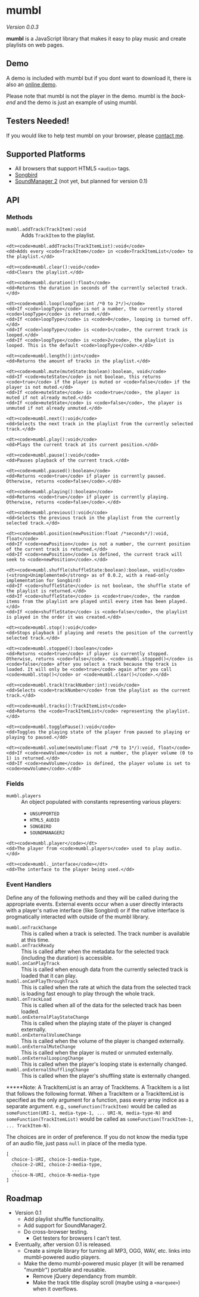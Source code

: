 mumbl
=====

*Version 0.0.3*

**mumbl** is a JavaScript library that makes it easy to play music and create playlists on web pages.

Demo
----

A demo is included with mumbl but if you dont want to download it, there is also an [online demo][demo].

Please note that mumbl is not the player in the demo. mumbl is the *back-end* and the demo is just an example of using mumbl.

Testers Needed!
---------------

If you would like to help test mumbl on your browser, please [contact me][contact].

Supported Platforms
-------------------

 * All browsers that support HTML5 `<audio>` tags.
 * [Songbird][sb]
 * [SoundManager 2][sm2] (not yet, but planned for version 0.1)

API
---

### Methods

<dl>
	<dt><code>mumbl.addTrack(TrackItem):void</code>
	<dd>Adds <code>TrackItem</code> to the playlist.</dd>

	<dt><code>mumbl.addTracks(TrackItemList):void</code>
	<dd>Adds every <code>TrackItem</code> in <code>TrackItemList</code> to the playlist.</dd>

	<dt><code>mumbl.clear():void</code>
	<dd>Clears the playlist.</dd>

	<dt><code>mumbl.duration():float</code>
	<dd>Returns the duration in seconds of the currently selected track.</dd>

	<dt><code>mumbl.loop(loopType:int /*0 to 2*/)</code>
	<dd>If <code>loopType</code> is not a number, the currently stored <code>loopType</code> is returned.</dd>
	<dd>If <code>loopType</code> is <code>0</code>, looping is turned off.</dd>
	<dd>If <code>loopType</code> is <code>1</code>, the current track is looped.</dd>
	<dd>If <code>loopType</code> is <code>2</code>, the playlist is looped. This is the default <code>loopType</code>.</dd>

	<dt><code>mumbl.length():int</code>
	<dd>Returns the amount of tracks in the playlist.</dd>

	<dt><code>mumbl.mute(muteState:boolean):boolean, void</code>
	<dd>If <code>muteState</code> is not boolean, this returns <code>true</code> if the player is muted or <code>false</code> if the player is not muted.</dd>
	<dd>If <code>muteState</code> is <code>true</code>, the player is muted if not already muted.</dd>
	<dd>If <code>muteState</code> is <code>false</code>, the player is unmuted if not already unmuted.</dd>

	<dt><code>mumbl.next():void</code>
	<dd>Selects the next track in the playlist from the currently selected track.</dd>

	<dt><code>mumbl.play():void</code>
	<dd>Plays the current track at its current position.</dd>

	<dt><code>mumbl.pause():void</code>
	<dd>Pauses playback of the current track.</dd>

	<dt><code>mumbl.paused():boolean</code>
	<dd>Returns <code>true</code> if player is currently paused. Otherwise, returns <code>false</code>.</dd>

	<dt><code>mumbl.playing():boolean</code>
	<dd>Returns <code>true</code> if player is currently playing. Otherwise, returns <code>false</code>.</dd>

	<dt><code>mumbl.previous():void</code>
	<dd>Selects the previous track in the playlist from the currently selected track.</dd>

	<dt><code>mumbl.position(newPosition:float /*seconds*/):void, float</code>
	<dd>If <code>newPosition</code> is not a number, the current position of the current track is returned.</dd>
	<dd>If <code>newPosition</code> is defined, the current track will seek to <code>newPosition</code>.</dd>

	<dt><code>mumbl.shuffle(shuffleState:boolean):boolean, void)</code> (<strong>Unimplemented</strong> as of 0.0.2, with a read-only implementation for Songbird)
	<dd>If <code>shuffleState</code> is not boolean, the shuffle state of the playlist is returned.</dd>
	<dd>If <code>shuffleState</code> is <code>true</code>, the random items from the playlist are played until every item has been played.</dd>
	<dd>If <code>shuffleState</code> is <code>false</code>, the playlist is played in the order it was created.</dd>

	<dt><code>mumbl.stop():void</code>
	<dd>Stops playback if playing and resets the position of the currently selected track.</dd>

	<dt><code>mumbl.stopped():boolean</code>
	<dd>Returns <code>true</code> if player is currently stopped. Otherwise, returns <code>false</code>. <code>mumbl.stopped()</code> is <code>false</code> after you select a track because the track is loaded. It will only be <code>true</code> again after you call <code>mumbl.stop()</code> or <code>mumbl.clear()</code>.</dd>

	<dt><code>mumbl.track(trackNumber:int):void</code>
	<dd>Selects <code>trackNumber</code> from the playlist as the current track.</dd>

	<dt><code>mumbl.tracks():TrackItemList</code>
	<dd>Returns the <code>TrackItemList</code> representing the playlist.</dd>

	<dt><code>mumbl.togglePause():void</code>
	<dd>Toggles the playing state of the player from paused to playing or playing to paused.</dd>

	<dt><code>mumbl.volume(newVolume:float /*0 to 1*/):void, float</code>
	<dd>If <code>newVolume</code> is not a number, the player volume (0 to 1) is returned.</dd>
	<dd>If <code>newVolume</code> is defined, the player volume is set to <code>newVolume</code>.</dd>
</dl>

### Fields

<dl>
	<dt><code>mumbl.players</code></dt>
	<dd>An object populated with constants representing various players:
		<ul>
			<li><code>UNSUPPORTED</code></li>
			<li><code>HTML5_AUDIO</code></li>
			<li><code>SONGBIRD</code></li>
			<li><code>SOUNDMANAGER2</code></li>
		</ul>
	</dd>

	<dt><code>mumbl.player</code></dt>
	<dd>The player from <code>mumbl.players</code> used to play audio.</dd>

	<dt><code>mumbl._interface</code></dt>
	<dd>The interface to the player being used.</dd>
</dl>

### Event Handlers

Define any of the following methods and they will be called during the appropriate events. External events occur when a user directly interacts with a player's native interface (like Songbird) or if the native interface is progmatically interacted with outside of the mumbl library.

<dl>
	<dt><code>mumbl.onTrackChange</code>
	<dd>This is called when a track is selected. The track number is available at this time.</dd>
	<dt><code>mumbl.onTrackReady</code>
	<dd>This is called after when the metadata for the selected track (including the duration) is accessible.</dd>
	<dt><code>mumbl.onCanPlayTrack</code>
	<dd>This is called when enough data from the currently selected track is loaded that it can play.</dd>
	<dt><code>mumbl.onCanPlayThroughTrack</code>
	<dd>This is called when the rate at which the data from the selected track is loading fast enough to play through the whole track.</dd>
	<dt><code>mumbl.onTrackLoad</code>
	<dd>This is called when all of the data for the selected track has been loaded.</dd>
	<dt><code>mumbl.onExternalPlayStateChange</code>
	<dd>This is called when the playing state of the player is changed externally.</dd>
	<dt><code>mumbl.onExternalVolumeChange</code>
	<dd>This is called when the volume of the player is changed externally.</dd>
	<dt><code>mumbl.onExternalMuteChange</code>
	<dd>This is called when the player is muted or unmuted externally.</dd>
	<dt><code>mumbl.onExternalLoopingChange</code>
	<dd>This is called when the player's looping state is externally changed.</dd>
	<dt><code>mumbl.onExternalShufflingChange</code>
	<dd>This is called when the player's shuffling state is externally changed.</dd>
</dl>

**\***Note: A TrackItemList is an array of TrackItems. A TrackItem is a list that follows the following format. When a TrackItem or a TrackItemList is specified as the only argument for a function, pass every array indice as a separate argument. e.g., `someFunction(TrackItem)` would be called as `someFunction(URI-1, media-type-1, ... URI-N, media-type-N)` and `someFunction(TrackItemList)` would be called as `someFunction(TrackItem-1, ... TrackItem-N)`.


The choices are in order of preference. If you do not know the media type of an audio file, just pass `null` in place of the media type.

    [
      choice-1-URI, choice-1-media-type,
      choice-2-URI, choice-2-media-type,
      ...
      choice-N-URI, choice-N-media-type
    ]


Roadmap
-------

 * Version 0.1
   * Add playlist shuffle functionality.
   * Add support for SoundManager2.
   * Do cross-browser testing.
     * Get testers for browsers I can't test.
 * Eventually, after version 0.1 is released.
   * Create a simple library for turning all MP3, OGG, WAV, etc. links into mumbl-powered audio players.
   * Make the demo mumbl-powered music player (it will be renamed "mumblr") portable and reusable.
     * Remove jQuery dependancy from mumblr.
     * Make the track title display scroll (maybe using a `<marquee>`) when it overflows.


  [contact]: http://github.com/eligrey
  [demo]: http://purl.eligrey.com/mumbl/demo
  [sb]: http://getsongbird.com/
  [sm2]: http://www.schillmania.com/projects/soundmanager2/
  [bug15169]: http://bugzilla.songbirdnest.com/show_bug.cgi?id=15169
